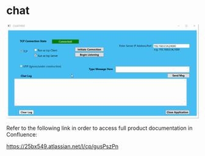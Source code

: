 # chat


![](https://github.com/25bx549/chat/blob/master/lifecap1.gif)  





Refer to the following link in order to access full product documentation in Confluence:

https://25bx549.atlassian.net/l/cp/gusPszPn





